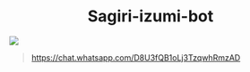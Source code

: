 <h1 align="center">Sagiri-izumi-bot</h1>

 <img src= "https://qu.ax/rQmxs.jpg">
    </p>

>  https://chat.whatsapp.com/D8U3fQB1oLj3TzqwhRmzAD

